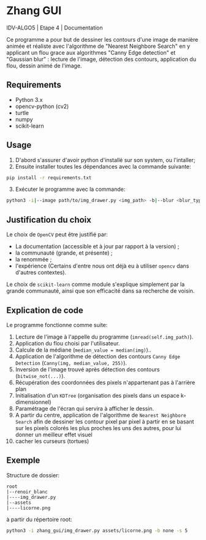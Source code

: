 # Zhang GUI

IDV-ALGO5 | Etape 4 | Documentation

Ce programme a pour but de dessiner les contours d'une image de manière animée et réaliste avec l'algorithme de "Nearest Neighbore Search" en y applicant un flou grace aux algorithmes "Canny Edge detection" et "Gaussian blur" : lecture de l'image, détection des contours, application du flou, dessin animé de l'image.

## Requirements

- Python 3.x
- opencv-python (cv2)
- turtle
- numpy
- scikit-learn

## Usage

1. D'abord s'assurer d'avoir python d'installé sur son system, ou l'intaller;
2. Ensuite installer toutes les dépendances avec la commande suivante:
```bash
pip install -r requirements.txt
```
3. Exécuter le programme avec la commande:
```bash
python3 -i|--image path/to/img_drawer.py <img_path> -b|--blur <blur_type> [-k|--kernel <ksize>] [-s|--speed <speed>]
```


## Justification du choix

Le choix de `OpenCV` peut être justifié par:
- La documentation (accessible et à jour par rapport à la version) ;
- la communauté (grande, et présente) ;
- la renommée ;
- l'expérience (Certains d'entre nous ont déjà eu à utiliser `opencv` dans d'autres contextes).

Le choix de `scikit-learn` comme module s'explique simplement par la grande communauté, ainsi que son efficacité dans sa recherche de voisin.

## Explication de code

Le programme fonctionne comme suite:

1. Lecture de l'image à l'appelle du programme (`imread(self.img_path)`).
2. Application du flou choisi par l'utilisateur.
3. Calcule de la médiane (`median_value = median(img)`)..
4. Application de l'algorithme de détection des contours `Canny Edge Detection` (`Canny(img, median_value, 255)`).
5. Inversion de l'image trouvé après détection des contours (`bitwise_not(...)`).
6. Récupération des coordonnées des pixels n'appartenant pas à l'arrière plan
7. Initialisation d'un `KDTree` (organisation des pixels dans un espace k-dimensionnel)
8. Paramétrage de l'écran qui servira à afficher le dessin.
9. A partir du centre, application de l'algorithme de `Nearest Neighbore Search` afin de dessiner les contour pixel par pixel à partir en se basant sur les pixels colorés les plus proches les uns des autres, pour lui donner un meilleur effet visuel
8. cacher les curseurs (tortues)

## Exemple

Structure de dossier:

    root
    |--renoir_blanc
    |----img_drawer.py
    |--assets
    |----licorne.png

à partir du répertoire root:

```bash
python3 -i zhang_gui/img_drawer.py assets/licorne.png -b none -s 5
```